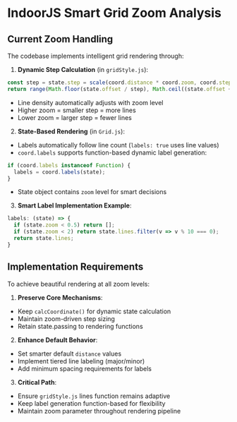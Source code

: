 # IndoorJS Smart Grid Zoom Analysis

## Current Zoom Handling

The codebase implements intelligent grid rendering through:

1. **Dynamic Step Calculation** (in `gridStyle.js`):
```js
const step = state.step = scale(coord.distance * coord.zoom, coord.steps);
return range(Math.floor(state.offset / step), Math.ceil((state.offset + state.range) / step), step);
```
- Line density automatically adjusts with zoom level
- Higher zoom = smaller step = more lines
- Lower zoom = larger step = fewer lines

2. **State-Based Rendering** (in `Grid.js`):
- Labels automatically follow line count (`labels: true` uses line values)
- `coord.labels` supports function-based dynamic label generation:
```js
if (coord.labels instanceof Function) {
  labels = coord.labels(state);
}
```
- State object contains `zoom` level for smart decisions

3. **Smart Label Implementation Example**:
```js
labels: (state) => {
  if (state.zoom < 0.5) return [];
  if (state.zoom < 2) return state.lines.filter(v => v % 10 === 0);
  return state.lines;
}
```

## Implementation Requirements

To achieve beautiful rendering at all zoom levels:

1. **Preserve Core Mechanisms**:
- Keep `calcCoordinate()` for dynamic state calculation
- Maintain zoom-driven step sizing
- Retain state.passing to rendering functions

2. **Enhance Default Behavior**:
- Set smarter default `distance` values
- Implement tiered line labeling (major/minor)
- Add minimum spacing requirements for labels

3. **Critical Path**:
- Ensure `gridStyle.js` lines function remains adaptive
- Keep label generation function-based for flexibility
- Maintain zoom parameter throughout rendering pipeline